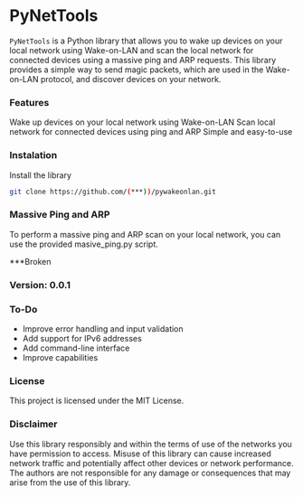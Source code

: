# PyNetTools

`PyNetTools` is a Python library that allows you to wake up devices on your local network using Wake-on-LAN and scan the local network for connected devices using a massive ping and ARP requests. This library provides a simple way to send magic packets, which are used in the Wake-on-LAN protocol, and discover devices on your network.

### Features
Wake up devices on your local network using Wake-on-LAN
Scan local network for connected devices using ping and ARP
Simple and easy-to-use 

### Instalation

Install the library

```bash
git clone https://github.com/(***))/pywakeonlan.git
```


### Massive Ping and ARP

To perform a massive ping and ARP scan on your local network, you can use the provided masive_ping.py script.

***Broken

### Version: 0.0.1

### To-Do
- Improve error handling and input validation
- Add support for IPv6 addresses
- Add command-line interface
- Improve capabilities


### License
This project is licensed under the MIT License.

### Disclaimer
Use this library responsibly and within the terms of use of the networks you have permission to access. Misuse of this library can cause increased network traffic and potentially affect other devices or network performance. The authors are not responsible for any damage or consequences that may arise from the use of this library.